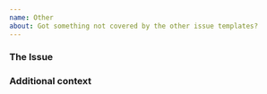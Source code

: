 ```yaml
---
name: Other
about: Got something not covered by the other issue templates?
---
```


<!--
Note: Please search to see if an issue already exists before creating a new one.
-->

### The Issue
<!-- A clear and concise description of why this issue has been created -->

### Additional context
<!-- Add any other context or screenshots about the issue here. -->